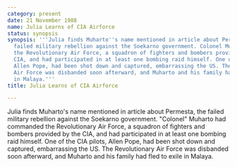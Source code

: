 ```yaml
---
category: present
date: 21 November 1988
name: Julia Learns of CIA Airforce
status: synopsis
synopsis: '''Julia finds Muharto''s name mentioned in article about Permesta, the
  failed military rebellion against the Soekarno government. Colonel Muharto had commanded
  the Revolutionary Air Force, a squadron of fighters and bombers provided by the
  CIA, and had participated in at least one bombing raid himself. One of the CIA pilots,
  Allen Pope, had been shot down and captured, embarrassing the US. The Revolutionary
  Air Force was disbanded soon afterward, and Muharto and his family had fled to exile
  in Malaya.'''
title: Julia Learns of CIA Airforce

---
```






Julia finds Muharto's name mentioned in article
about Permesta, the failed military rebellion against the Soekarno government. "Colonel" Muharto had commanded the Revolutionary Air
Force, a squadron of fighters and bombers provided by the CIA, and had
participated in at least one bombing raid himself. One of the CIA
pilots, Allen Pope, had been shot down and captured, embarrassing the
US. The Revolutionary Air Force was disbanded soon afterward, and
Muharto and his family had fled to exile in Malaya.
